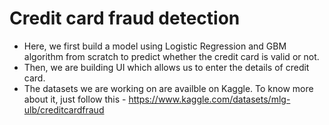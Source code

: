 # Credit card fraud detection

- Here, we first build a model using Logistic Regression and GBM algorithm from scratch to predict whether the credit card is valid or not.
- Then, we are building UI which allows us to enter the details of credit card.
- The datasets we are working on are availble on Kaggle. To know more about it, just follow this - https://www.kaggle.com/datasets/mlg-ulb/creditcardfraud

